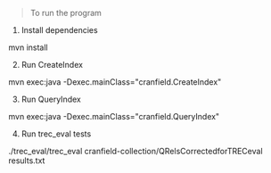 > To run the program

1. Install dependencies

mvn install

2. Run CreateIndex

mvn exec:java -Dexec.mainClass="cranfield.CreateIndex"

3. Run QueryIndex

mvn exec:java -Dexec.mainClass="cranfield.QueryIndex"

4. Run trec_eval tests

./trec_eval/trec_eval cranfield-collection/QRelsCorrectedforTRECeval results.txt
